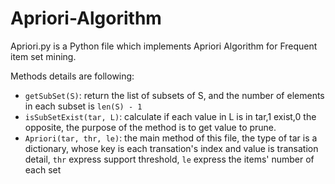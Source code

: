 # Apriori-Algorithm
Apriori.py is a Python file which implements Apriori Algorithm for Frequent item set mining.

Methods details are following:
- `getSubSet(S)`: return the list of subsets of S, and the number of elements in each subset is `len(S) - 1` 
- `isSubSetExist(tar, L)`: calculate if each value in L is in tar,1 exist,0 the opposite, the purpose of the method is to get value to prune.
- `Apriori(tar, thr, le)`: the main method of this file, the type of tar is a dictionary, whose key is each transation's index and value is transation detail, `thr` express support threshold, `le` express the items' number of each set
